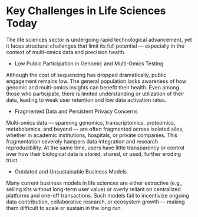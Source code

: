 # Key Challenges in Life Sciences Today
The life sciences sector is undergoing rapid technological advancement, yet it faces structural challenges that limit its full potential — especially in the context of multi-omics data and precision health.

* Low Public Participation in Genomic and Multi-Omics Testing

Although the cost of sequencing has dropped dramatically, public engagement remains low. The general population lacks awareness of how genomic and multi-omics insights can benefit their health. Even among those who participate, there is limited understanding or utilization of their data, leading to weak user retention and low data activation rates.

* Fragmented Data and Persistent Privacy Concerns

Multi-omics data — spanning genomics, transcriptomics, proteomics, metabolomics, and beyond — are often fragmented across isolated silos, whether in academic institutions, hospitals, or private companies. This fragmentation severely hampers data integration and research reproducibility. At the same time, users have little transparency or control over how their biological data is stored, shared, or used, further eroding trust.

* Outdated and Unsustainable Business Models

Many current business models in life sciences are either extractive (e.g., selling kits without long-term user value) or overly reliant on centralized platforms and one-off transactions. Such models fail to incentivize ongoing data contribution, collaborative research, or ecosystem growth — making them difficult to scale or sustain in the long run.
